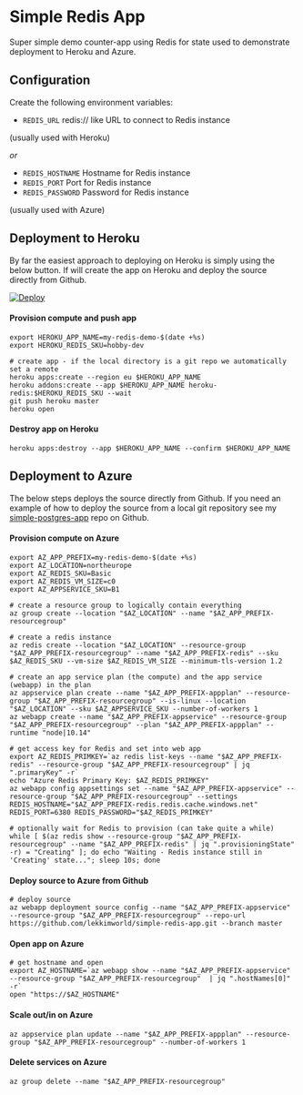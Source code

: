 # Simple Redis App #
Super simple demo counter-app using Redis for state used to demonstrate deployment to Heroku and Azure.

## Configuration ##
Create the following environment variables:
* `REDIS_URL` redis:// like URL to connect to Redis instance

(usually used with Heroku)

*or* 

* `REDIS_HOSTNAME` Hostname for Redis instance
* `REDIS_PORT` Port for Redis instance
* `REDIS_PASSWORD` Password for Redis instance

(usually used with Azure)

## Deployment to Heroku ##
By far the easiest approach to deploying on Heroku is simply using the below button. If will create the app on Heroku and deploy the source directly from Github.

[![Deploy](https://www.herokucdn.com/deploy/button.svg)](https://heroku.com/deploy?template=https://github.com/lekkimworld/simple-redis-app)

#### Provision compute and push app ####
```
export HEROKU_APP_NAME=my-redis-demo-$(date +%s)
export HEROKU_REDIS_SKU=hobby-dev

# create app - if the local directory is a git repo we automatically set a remote
heroku apps:create --region eu $HEROKU_APP_NAME
heroku addons:create --app $HEROKU_APP_NAME heroku-redis:$HEROKU_REDIS_SKU --wait
git push heroku master
heroku open
```

#### Destroy app on Heroku ####
```
heroku apps:destroy --app $HEROKU_APP_NAME --confirm $HEROKU_APP_NAME
```

## Deployment to Azure ##
The below steps deploys the source directly from Github. If you need an example of how to deploy the source from a local git repository see my [simple-postgres-app](https://github.com/lekkimworld/simple-redis-app) repo on Github.

#### Provision compute on Azure #####
```
export AZ_APP_PREFIX=my-redis-demo-$(date +%s)
export AZ_LOCATION=northeurope
export AZ_REDIS_SKU=Basic
export AZ_REDIS_VM_SIZE=c0
export AZ_APPSERVICE_SKU=B1

# create a resource group to logically contain everything
az group create --location "$AZ_LOCATION" --name "$AZ_APP_PREFIX-resourcegroup"

# create a redis instance
az redis create --location "$AZ_LOCATION" --resource-group "$AZ_APP_PREFIX-resourcegroup" --name "$AZ_APP_PREFIX-redis" --sku $AZ_REDIS_SKU --vm-size $AZ_REDIS_VM_SIZE --minimum-tls-version 1.2

# create an app service plan (the compute) and the app service (webapp) in the plan
az appservice plan create --name "$AZ_APP_PREFIX-appplan" --resource-group "$AZ_APP_PREFIX-resourcegroup" --is-linux --location "$AZ_LOCATION" --sku $AZ_APPSERVICE_SKU --number-of-workers 1
az webapp create --name "$AZ_APP_PREFIX-appservice" --resource-group "$AZ_APP_PREFIX-resourcegroup" --plan "$AZ_APP_PREFIX-appplan" --runtime "node|10.14"

# get access key for Redis and set into web app
export AZ_REDIS_PRIMKEY=`az redis list-keys --name "$AZ_APP_PREFIX-redis" --resource-group "$AZ_APP_PREFIX-resourcegroup" | jq ".primaryKey" -r`
echo "Azure Redis Primary Key: $AZ_REDIS_PRIMKEY"
az webapp config appsettings set --name "$AZ_APP_PREFIX-appservice" --resource-group "$AZ_APP_PREFIX-resourcegroup" --settings REDIS_HOSTNAME="$AZ_APP_PREFIX-redis.redis.cache.windows.net" REDIS_PORT=6380 REDIS_PASSWORD="$AZ_REDIS_PRIMKEY"

# optionally wait for Redis to provision (can take quite a while)
while [ $(az redis show --resource-group "$AZ_APP_PREFIX-resourcegroup" --name "$AZ_APP_PREFIX-redis" | jq ".provisioningState" -r) = "Creating" ]; do echo "Waiting - Redis instance still in 'Creating' state..."; sleep 10s; done
```

#### Deploy source to Azure from Github ####
```
# deploy source
az webapp deployment source config --name "$AZ_APP_PREFIX-appservice" --resource-group "$AZ_APP_PREFIX-resourcegroup" --repo-url https://github.com/lekkimworld/simple-redis-app.git --branch master
```

#### Open app on Azure ####
```
# get hostname and open
export AZ_HOSTNAME=`az webapp show --name "$AZ_APP_PREFIX-appservice" --resource-group "$AZ_APP_PREFIX-resourcegroup"  | jq ".hostNames[0]" -r`
open "https://$AZ_HOSTNAME"
```

#### Scale out/in on Azure ####
```
az appservice plan update --name "$AZ_APP_PREFIX-appplan" --resource-group "$AZ_APP_PREFIX-resourcegroup" --number-of-workers 1
```

#### Delete services on Azure ####
```
az group delete --name "$AZ_APP_PREFIX-resourcegroup"
```